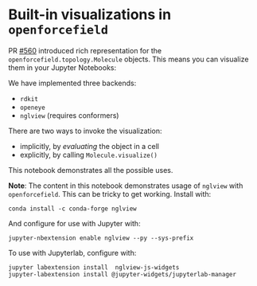 # Built-in visualizations in `openforcefield`

PR [#560](https://github.com/openforcefield/openforcefield/pull/560) introduced rich representation for the `openforcefield.topology.Molecule` objects. This means you can visualize them in your Jupyter Notebooks:

We have implemented three backends:
- `rdkit`
- `openeye`
- `nglview` (requires conformers)

There are two ways to invoke the visualization:
- implicitly, by _evaluating_ the object in a cell
- explicitly, by calling `Molecule.visualize()`

This notebook demonstrates all the possible uses.

**Note**: The content in this notebook demonstrates usage of `nglview` with `openforcefield`.
This can be tricky to get working.
Install with:

    conda install -c conda-forge nglview
    
And configure for use with Jupyter with:

    jupyter-nbextension enable nglview --py --sys-prefix
    
To use with Jupyterlab, configure with:

    jupyter labextension install  nglview-js-widgets
    jupyter-labextension install @jupyter-widgets/jupyterlab-manager
